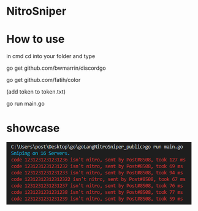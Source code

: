 # NitroSniper

# How to use

in cmd cd into your folder and type 

go get github.com/bwmarrin/discordgo

go get github.com/fatih/color

(add token to token.txt)

go run main.go

# showcase
![](/unknown.png)
